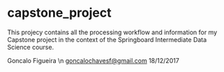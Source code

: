 # capstone_project


This projecy contains all the processing workflow and information for my Capstone project in the context of the Springboard Intermediate Data Science course.

Goncalo Figueira \n
goncalochavesf@gmail.com
18/12/2017
